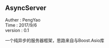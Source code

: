 ## AsyncServer
Auther   : PengYao  
Time     : 2017/9/6     
version  : 0.1


一个纯异步的服务器框架，思路来自与Boost.Asio库
